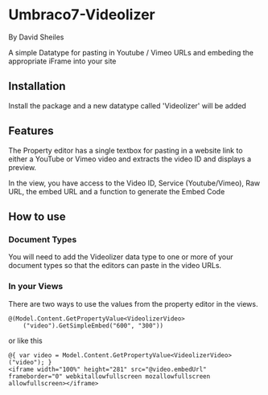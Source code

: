 # Umbraco7-Videolizer
By David Sheiles

A simple Datatype for pasting in Youtube / Vimeo URLs and embeding the appropriate iFrame  into your site

## Installation
Install the package and a new datatype called 'Videolizer' will be added

## Features
The Property editor has a single textbox for pasting in a website link to
either a YouTube or Vimeo video and extracts the video ID and displays a preview.

In the view, you have access to the Video ID, Service (Youtube/Vimeo), Raw URL, the embed URL
and a function to generate the Embed Code

## How to use

### Document Types
You will need to add the Videolizer data type to one or more of your document types so that the
editors can paste in the video URLs.

### In your Views
There are two ways to use the values from the property editor in the views.

```
@(Model.Content.GetPropertyValue<VideolizerVideo>
    ("video").GetSimpleEmbed("600", "300"))
```

or like this

```
@{ var video = Model.Content.GetPropertyValue<VideolizerVideo>("video"); }
<iframe width="100%" height="281" src="@video.embedUrl" frameborder="0" webkitallowfullscreen mozallowfullscreen allowfullscreen></iframe>
 ```
